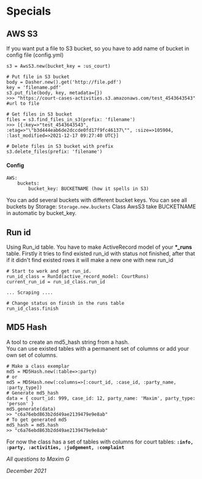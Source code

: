 
# Specials


## AWS S3 

If you want put a file to S3 bucket, so you have to add name of bucket in config file (config.yml)

    s3 = AwsS3.new(bucket_key = :us_court)

    # Put file in S3 bucket
    body = Dasher.new().get('http://file.pdf')
    key = 'filename.pdf'
    s3.put_file(body, key, metadata={})
    >>> "https://court-cases-activities.s3.amazonaws.com/test_4543643543"  #url to file

    # Get files in S3 bucket
    files = s3.find_files_in_s3(prefix: 'filename')
    >>> [{:key=>"test_4543643543", :etag=>"\"b3d444eab6de2dccde0fd17f9fc46137\"", :size=>105904, :last_modified=>2021-12-17 09:27:40 UTC}]

    # Delete files in S3 bucket with prefix
    s3.delete_files(prefix: 'filename')
    


#### Config

    AWS:
        buckets:
            bucket_key: BUCKETNAME (how it spells in S3)

You can add several buckets with different bucket keys. You can see all buckets by Storage: `Storage.new.buckets`
Class AwsS3 take BUCKETNAME in automatic by bucket_key. 


## Run id

Using Run_id table. You have to make ActiveRecord model of your __*\_runs__ table.
Firstly it tries to find existed run_id with status not finished, after that if it didn't find existed rows it will make a new one with new run_id

    # Start to work and get run_id.  
    run_id_class = RunId(active_record_model: CourtRuns)
    current_run_id = run_id_class.run_id

    ... Scraping ....

    # Change status on finish in the runs table 
    run_id_class.finish 



## MD5 Hash

A tool to create an md5_hash string from a hash.  
You can use existed tables with a permanent set of columns or add your own set of columns.

    # Make a class exemplar
    md5 = MD5Hash.new(:table=>:party)
    # or
    md5 = MD5Hash.new(:columns=>[:court_id, :case_id, :party_name, :party_type])
    # Generate md5_hash
    data = { court_id: 999, case_id: 12, party_name: 'Maxim', party_type: 'person' }
    md5.generate(data)
    >> "c6a76ebd863b2dd49ae2139479e9e8ab"
    # To get generated md5 
    md5_hash = md5.hash
    >> "c6a76ebd863b2dd49ae2139479e9e8ab"

For now the class has a set of tables with columns for court tables: **`:info, :party, :activities, :judgement, :complaint`**


_All questions to Maxim G_

_December 2021_

